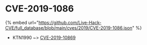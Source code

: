 # CVE-2019-1086
{% embed url="https://github.com/Live-Hack-CVE/full_database/blob/main/cves/2019/CVE-2019-1086.json" %}

* KTN1990 ~> [CVE-2019-10869](https://www.alice-snow.ru/2019/database/cve-2019-1086/cve-2019-10869-ktn1990)